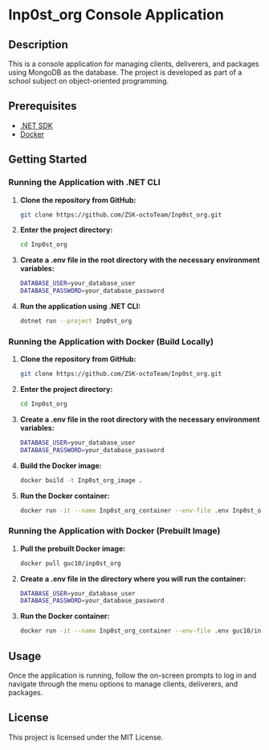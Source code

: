 # Inp0st_org Console Application

## Description
This is a console application for managing clients, deliverers, and packages using MongoDB as the database. The project is developed as part of a school subject on object-oriented programming.

## Prerequisites
- [.NET SDK](https://dotnet.microsoft.com/download)
- [Docker](https://www.docker.com/get-started)

## Getting Started

### Running the Application with .NET CLI

1. **Clone the repository from GitHub:**
    ```sh
    git clone https://github.com/ZSK-octoTeam/Inp0st_org.git
    ```

2. **Enter the project directory:**
    ```sh
    cd Inp0st_org
    ```

3. **Create a .env file in the root directory with the necessary environment variables:**
    ```sh
    DATABASE_USER=your_database_user
    DATABASE_PASSWORD=your_database_password
    ```

4. **Run the application using .NET CLI:**
    ```sh
    dotnet run --project Inp0st_org
    ```

### Running the Application with Docker (Build Locally)

1. **Clone the repository from GitHub:**
    ```sh
    git clone https://github.com/ZSK-octoTeam/Inp0st_org.git
    ```

2. **Enter the project directory:**
    ```sh
    cd Inp0st_org
    ```

3. **Create a .env file in the root directory with the necessary environment variables:**
    ```sh
    DATABASE_USER=your_database_user
    DATABASE_PASSWORD=your_database_password
    ```

4. **Build the Docker image:**
    ```sh
    docker build -t Inp0st_org_image .
    ```

5. **Run the Docker container:**
    ```sh
    docker run -it --name Inp0st_org_container --env-file .env Inp0st_org_image
    ```

### Running the Application with Docker (Prebuilt Image)

1. **Pull the prebuilt Docker image:**
    ```sh
    docker pull guc10/inp0st_org
    ```

2. **Create a .env file in the directory where you will run the container:**
    ```sh
    DATABASE_USER=your_database_user
    DATABASE_PASSWORD=your_database_password
    ```

3. **Run the Docker container:**
    ```sh
    docker run -it --name Inp0st_org_container --env-file .env guc10/inp0st_org
    ```

## Usage
Once the application is running, follow the on-screen prompts to log in and navigate through the menu options to manage clients, deliverers, and packages.

## License
This project is licensed under the MIT License.
